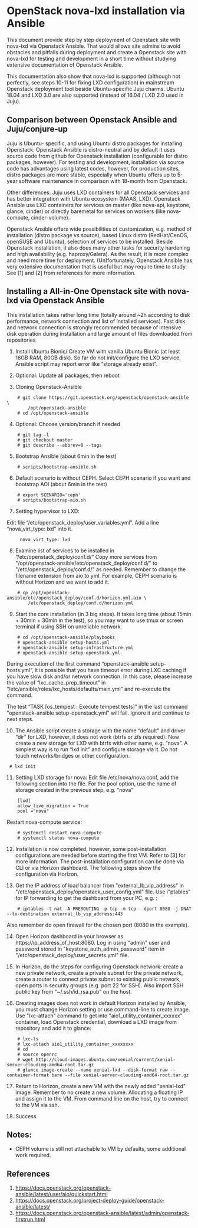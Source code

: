 # OpenStack nova-lxd installation via Ansible

This document provide step by step deployment of Openstack site with nova-lxd via Openstack Ansible. That would allows site admins to avoid obstacles and pitfalls during deployment and create a Openstack site with nova-lxd for testing and development in a short time without studying extensive documentation of Openstack Ansible.

This documentation also show that nova-lxd is supported (although not perfectly, see steps 10-11 for fixing LXD configuration) in mainstream Openstack deployment tool beside Ubuntu-specific Juju charms. Ubuntu 18.04 and LXD 3.0 are also supported (instead of 16.04 / LXD 2.0 used in Juju).

## Comparison between Openstack Ansible and Juju/conjure-up

Juju is Ubuntu- specific, and using Ubuntu distro packages for installing Openstack. Openstack Ansible is distro-neutral and by default it uses source code from github for Openstack installation (configurable for distro packages, however). For testing and development, installation via source code has advantages using latest codes, however, for production sites, distro packages are more stable, especially when Ubuntu offers up to 5-year software maintenance in comparison with 18-month from Openstack.

Other differences: Juju uses LXD containers for all Openstack services and has better integration with Ubuntu ecosystem (MAAS, LXD). Openstack Ansible use LXC containers for services on master (like nova-api, keystone, glance, cinder) or directly baremetal for services on workers (like nova-compute, cinder-volume).

Openstack Ansible offers wide possibilities of customization, e.g. method of installation (distro package vs source), based Linux distro (RedHat/CenOS, openSUSE and Ubuntu), selection of services to be installed. Beside Openstack installation, it also does many other tasks for security hardening and high availability (e.g. haproxy/Galera). As the result, it is more complex and need more time for deployment. (Un)fortunately, Openstack Ansible has very extensive documentation that is useful but may require time to study. See [1] and [2] from references for more information.

## Installing a All-in-One Openstack site with nova-lxd via Openstack Ansible

This installation takes rather long time (totally around ~2h according to disk performance, network connection and list of installed services). Fast disk and network connection is strongly recommended because of intensive disk operation during installation and large amount of files downloaded from repositories

1. Install Ubuntu Bionic/ Create VM with vanilla Ubuntu Bionic (at least 16GB RAM, 80GB disk). So far do not init/configure the LXD service, Ansible script may report error like “storage already exist”.

2. Optional: Update all packages, then reboot

3. Cloning Openstack-Ansible
```
    # git clone https://git.openstack.org/openstack/openstack-ansible \
        /opt/openstack-ansible
    # cd /opt/openstack-ansible
```

4. Optional: Choose version/branch if needed
```
    # git tag -l
    # git checkout master
    # git describe --abbrev=0 --tags
```

5. Bootstrap Ansible (about 6min in the test)
```
    # scripts/bootstrap-ansible.sh
```

6. Default scenario is without CEPH. Select CEPH scenario if you want and bootstrap AOI  (about 6min in the test)
```
    # export SCENARIO='ceph'
    # scripts/bootstrap-aio.sh
```

7. Setting hypervisor to LXD:

Edit file “/etc/openstack_deploy/user_variables.yml”. Add a line “nova_virt_type: lxd” into it.
```
     nova_virt_type: lxd
```

8. Examine list of services to be installed in “/etc/openstack_deploy/conf.d/” Copy more services from "/opt/openstack-ansible/etc/openstack_deploy/conf.d/" to "/etc/openstack_deploy/conf.d/" as needed. Remember to change the filename extension from aio to yml. For example, CEPH scenario is without Horizon and we want to add it.
```
    # cp /opt/openstack-ansible/etc/openstack_deploy/conf.d/horizon.yml.aio \
        /etc/openstack_deploy/conf.d/horizon.yml
```

9. Start the core installation (in 3 big steps). It takes long time (about 15min + 30min + 30min in the test), so you may want to use tmux or screen terminal if using SSH on unreliable network.
```
    # cd /opt/openstack-ansible/playbooks
    # openstack-ansible setup-hosts.yml
    # openstack-ansible setup-infrastructure.yml
    # openstack-ansible setup-openstack.yml
```

During execution of the first command “openstack-ansible setup-hosts.yml”, it is possible that you have timeout error during LXC caching if you have slow disk and/or network connection. In this case, please increase the value of “lxc_cache_prep_timeout” in “/etc/ansible/roles/lxc_hosts/defaults/main.yml” and re-execute the command.

The test “TASK [os_tempest : Execute tempest tests]” in the last command "openstack-ansible setup-openstack.yml" will fail. Ignore it and continue to next steps.

10. The Ansible script create a storage with the name “default” and driver “dir” for LXD, however, it does not work (btrfs or zfs required). Now create a new storage for LXD with btrfs with other name, e.g. “nova”. A simplest way is to run “lxd init” and configure storage via it. Do not touch networks/bridges or other configuration.
```
 # lxd init
```

11. Setting LXD storage for nova:
Edit file /etc/nova/nova.conf, add the following section into the file. For the pool option, use the name of storage created in the previous step, e.g. "nova"
```
    [lxd]
    allow_live_migration = True
    pool ="nova"
```
  Restart nova-compute service:
```
    # systemctl restart nova-compute
    # systemctl status nova-compute
```

12. Installation is now completed, however, some post-installation configurations are needed before starting the first VM. Refer to [3] for more information. The post-installation configuration can be done via CLI or via Horizon dashboard. The following steps show the configuration via Horizon.

13. Get the IP address of load balancer from "external_lb_vip_address" in "/etc/openstack_deploy/openstack_user_config.yml" file. Use i"ptables" for IP forwarding to get the dashboard from your PC, e.g. :
```
    # iptables -t nat -A PREROUTING -p tcp -m tcp --dport 8080 -j DNAT --to-destination external_lb_vip_address:443
```
  Also remember do open firewall for the chosen port (8080 in the example).

14. Open Horizon dashboard in your browser as https://ip_address_of_host:8080. Log in using “admin” user and password stored in "keystone_auth_admin_password" item in "/etc/openstack_deploy/user_secrets.yml" file.

15. In Horizon, do the steps for configuring Openstack network: create a new private network, create a private subnet for the private network, create a router to connect private subnet to existing public network, open ports in security groups (e.g. port 22 for SSH). Also import SSH public key from "~/.ssh/id_rsa.pub" on the host.

16. Creating images does not work in default Horizon installed by Ansible, you must change Horizon setting or use command-line to create image. Use "lxc-attach" command to get into "aio1_utility_container_xxxxxx" container, load Openstack credential, download a LXD image from repository and add it to glance:
```
    # lxc-ls
    # lxc-attach aio1_utility_container_xxxxxxxx
    # cd
    # source openrc
    # wget http://cloud-images.ubuntu.com/xenial/current/xenial-server-cloudimg-amd64-root.tar.gz
    # glance image-create --name xenial-lxd --disk-format raw --container-format bare --file xenial-server-cloudimg-amd64-root.tar.gz
```
17. Return to Horizon, create a new VM with the newly added "xenial-lxd" image. Remember to no create a new volume. Allocating a floating IP and assign it to the VM. From command line on the host, try to connect to the VM via ssh.

18. Success.

## Notes:
* CEPH volume is still not attachable to VM by defaults, some additional work required.

## References
1. https://docs.openstack.org/openstack-ansible/latest/user/aio/quickstart.html
2. https://docs.openstack.org/project-deploy-guide/openstack-ansible/latest/
3. https://docs.openstack.org/openstack-ansible/latest/admin/openstack-firstrun.html
